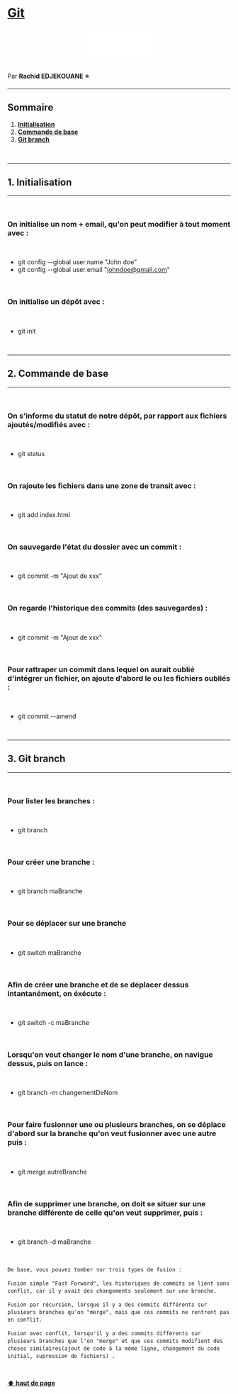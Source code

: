 # [Git](https://git-scm.com/book/fr/v2)

<center>
<img src="img/git-logo-white.png" alt="Javascript Logo" width="150">
</center>

<br>

Par **Rachid EDJEKOUANE ⭐️**

---

## Sommaire

1. **[Initialisation](#1-initialisation)**
2. **[Commande de base](#2-commande-de-base)**
3. **[Git branch](#3-git-branch)**

<br>

---

## 1. Initialisation

---

<br>

### On initialise un nom + email, qu'on peut modifier à tout moment avec :

<br>

-   git config --global user.name "John doe"
-   git config --global user.email "johndoe@gmail.com"

<br>

### On initialise un dépôt avec :

<br>

-   git init

<br>

---

## 2. Commande de base

---

<br>

### On s'informe du statut de notre dépôt, par rapport aux fichiers ajoutés/modifiés avec :

<br>

-   git status

<br>

### On rajoute les fichiers dans une zone de transit avec :

<br>

-   git add index.html

<br>

### On sauvegarde l'état du dossier avec un commit :

<br>

-   git commit -m "Ajout de xxx"

<br>

### On regarde l'historique des commits (des sauvegardes) :

<br>

-   git commit -m "Ajout de xxx"

<br>

### Pour rattraper un commit dans lequel on aurait oublié d'intégrer un fichier, on ajoute d'abord le ou les fichiers oubliés :

<br>

-   git commit --amend

<br>

---

## 3. Git branch

---

<br>

### Pour lister les branches :

<br>

-   git branch

<br>

### Pour créer une branche :

<br>

-   git branch maBranche

<br>

### Pour se déplacer sur une branche

<br>

-   git switch maBranche

<br>

### Afin de créer une branche et de se déplacer dessus intantanément, on éxécute :

<br>

-   git switch -c maBranche

<br>

### Lorsqu'on veut changer le nom d'une branche, on navigue dessus, puis on lance :

<br>

-   git branch -m changementDeNom

<br>

### Pour faire fusionner une ou plusieurs branches, on se déplace d'abord sur la branche qu'on veut fusionner avec une autre puis :

<br>

-   git merge autreBranche

<br>

### Afin de supprimer une branche, on doit se situer sur une branche différente de celle qu'on veut supprimer, puis :

<br>

-   git branch -d maBranche

<br>

`De base, vous pouvez tomber sur trois types de fusion :`

`Fusion simple "Fast Forward", les historiques de commits se lient sans conflit, car il y avait des changements seulement sur une branche.`

`Fusion par récursion, lorsque il y a des commits différents sur plusieurs branches qu'on "merge", mais que ces commits ne rentrent pas en conflit.`

`Fusion avec conflit, lorsqu'il y a des commits différents sur plusieurs branches que l'on "merge" et que ces commits modifient des choses similaires(ajout de code à la même ligne, changement du code initial, supression de fichiers) .`

<br>

**[⬆ haut de page](#)**
